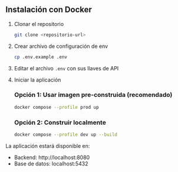 ## Instalación con Docker

1. Clonar el repositorio
   ```bash
   git clone <repositorio-url>
   ```

2. Crear archivo de configuración de env
   ```bash
   cp .env.example .env
   ```

3. Editar el archivo `.env` con sus llaves de API

4. Iniciar la aplicación

   ### Opción 1: Usar imagen pre-construida (recomendado)
   ```bash
   docker compose --profile prod up
   ```

   ### Opción 2: Construir localmente
   ```bash
   docker compose --profile dev up --build
   ```

La aplicación estará disponible en:
- Backend: http://localhost:8080
- Base de datos: localhost:5432